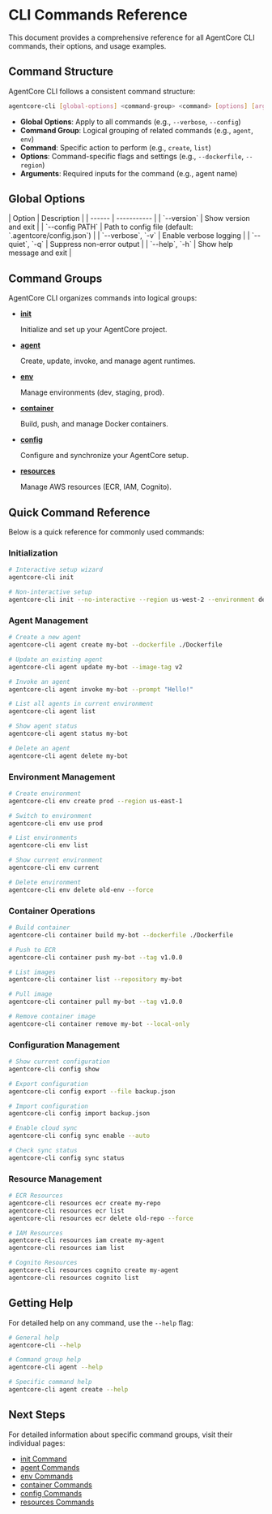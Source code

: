 # CLI Commands Reference

This document provides a comprehensive reference for all AgentCore CLI commands, their options, and usage examples.

## Command Structure

AgentCore CLI follows a consistent command structure:

```bash
agentcore-cli [global-options] <command-group> <command> [options] [arguments]
```

- **Global Options**: Apply to all commands (e.g., `--verbose`, `--config`)
- **Command Group**: Logical grouping of related commands (e.g., `agent`, `env`)
- **Command**: Specific action to perform (e.g., `create`, `list`)
- **Options**: Command-specific flags and settings (e.g., `--dockerfile`, `--region`)
- **Arguments**: Required inputs for the command (e.g., agent name)

## Global Options

<div class="option-table" markdown>
| Option | Description |
| ------ | ----------- |
| `--version` | Show version and exit |
| `--config PATH` | Path to config file (default: `.agentcore/config.json`) |
| `--verbose`, `-v` | Enable verbose logging |
| `--quiet`, `-q` | Suppress non-error output |
| `--help`, `-h` | Show help message and exit |
</div>

## Command Groups

AgentCore CLI organizes commands into logical groups:

<div class="grid cards" markdown>

- <i data-feather="zap" style="color: var(--md-primary-fg-color);"></i> [**init**](init.md)

    Initialize and set up your AgentCore project.

- <i data-feather="package" style="color: var(--md-primary-fg-color);"></i> [**agent**](agent.md)

    Create, update, invoke, and manage agent runtimes.

- <i data-feather="layers" style="color: var(--md-primary-fg-color);"></i> [**env**](env.md)

    Manage environments (dev, staging, prod).

- <i data-feather="box" style="color: var(--md-primary-fg-color);"></i> [**container**](container.md)

    Build, push, and manage Docker containers.

- <i data-feather="settings" style="color: var(--md-primary-fg-color);"></i> [**config**](config.md)

    Configure and synchronize your AgentCore setup.

- <i data-feather="server" style="color: var(--md-primary-fg-color);"></i> [**resources**](resources.md)

    Manage AWS resources (ECR, IAM, Cognito).

</div>

## Quick Command Reference

Below is a quick reference for commonly used commands:

### Initialization

```bash
# Interactive setup wizard
agentcore-cli init

# Non-interactive setup
agentcore-cli init --no-interactive --region us-west-2 --environment dev
```

### Agent Management

```bash
# Create a new agent
agentcore-cli agent create my-bot --dockerfile ./Dockerfile

# Update an existing agent
agentcore-cli agent update my-bot --image-tag v2

# Invoke an agent
agentcore-cli agent invoke my-bot --prompt "Hello!"

# List all agents in current environment
agentcore-cli agent list

# Show agent status
agentcore-cli agent status my-bot

# Delete an agent
agentcore-cli agent delete my-bot
```

### Environment Management

```bash
# Create environment
agentcore-cli env create prod --region us-east-1

# Switch to environment
agentcore-cli env use prod

# List environments
agentcore-cli env list

# Show current environment
agentcore-cli env current

# Delete environment
agentcore-cli env delete old-env --force
```

### Container Operations

```bash
# Build container
agentcore-cli container build my-bot --dockerfile ./Dockerfile

# Push to ECR
agentcore-cli container push my-bot --tag v1.0.0

# List images
agentcore-cli container list --repository my-bot

# Pull image
agentcore-cli container pull my-bot --tag v1.0.0

# Remove container image
agentcore-cli container remove my-bot --local-only
```

### Configuration Management

```bash
# Show current configuration
agentcore-cli config show

# Export configuration
agentcore-cli config export --file backup.json

# Import configuration
agentcore-cli config import backup.json

# Enable cloud sync
agentcore-cli config sync enable --auto

# Check sync status
agentcore-cli config sync status
```

### Resource Management

```bash
# ECR Resources
agentcore-cli resources ecr create my-repo
agentcore-cli resources ecr list
agentcore-cli resources ecr delete old-repo --force

# IAM Resources
agentcore-cli resources iam create my-agent
agentcore-cli resources iam list

# Cognito Resources
agentcore-cli resources cognito create my-agent
agentcore-cli resources cognito list
```

## Getting Help

For detailed help on any command, use the `--help` flag:

```bash
# General help
agentcore-cli --help

# Command group help
agentcore-cli agent --help

# Specific command help
agentcore-cli agent create --help
```

## Next Steps

For detailed information about specific command groups, visit their individual pages:

- [init Command](init.md)
- [agent Commands](agent.md)
- [env Commands](env.md)
- [container Commands](container.md)
- [config Commands](config.md)
- [resources Commands](resources.md)
